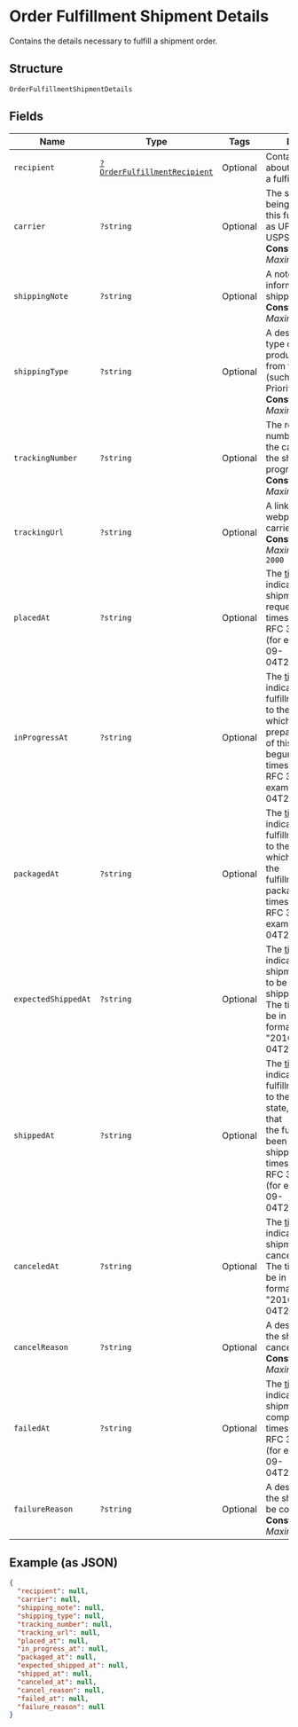 
# Order Fulfillment Shipment Details

Contains the details necessary to fulfill a shipment order.

## Structure

`OrderFulfillmentShipmentDetails`

## Fields

| Name | Type | Tags | Description | Getter | Setter |
|  --- | --- | --- | --- | --- | --- |
| `recipient` | [`?OrderFulfillmentRecipient`](../../doc/models/order-fulfillment-recipient.md) | Optional | Contains information about the recipient of a fulfillment. | getRecipient(): ?OrderFulfillmentRecipient | setRecipient(?OrderFulfillmentRecipient recipient): void |
| `carrier` | `?string` | Optional | The shipping carrier being used to ship this fulfillment (such as UPS, FedEx, or USPS).<br>**Constraints**: *Maximum Length*: `50` | getCarrier(): ?string | setCarrier(?string carrier): void |
| `shippingNote` | `?string` | Optional | A note with additional information for the shipping carrier.<br>**Constraints**: *Maximum Length*: `500` | getShippingNote(): ?string | setShippingNote(?string shippingNote): void |
| `shippingType` | `?string` | Optional | A description of the type of shipping product purchased from the carrier<br>(such as First Class, Priority, or Express).<br>**Constraints**: *Maximum Length*: `50` | getShippingType(): ?string | setShippingType(?string shippingType): void |
| `trackingNumber` | `?string` | Optional | The reference number provided by the carrier to track the shipment's progress.<br>**Constraints**: *Maximum Length*: `100` | getTrackingNumber(): ?string | setTrackingNumber(?string trackingNumber): void |
| `trackingUrl` | `?string` | Optional | A link to the tracking webpage on the carrier's website.<br>**Constraints**: *Maximum Length*: `2000` | getTrackingUrl(): ?string | setTrackingUrl(?string trackingUrl): void |
| `placedAt` | `?string` | Optional | The [timestamp](https://developer.squareup.com/docs/build-basics/working-with-dates)<br>indicating when the shipment was requested. The timestamp must be in RFC 3339 format<br>(for example, "2016-09-04T23:59:33.123Z"). | getPlacedAt(): ?string | setPlacedAt(?string placedAt): void |
| `inProgressAt` | `?string` | Optional | The [timestamp](https://developer.squareup.com/docs/build-basics/working-with-dates)<br>indicating when this fulfillment was moved to the `RESERVED` state, which  indicates that preparation<br>of this shipment has begun. The timestamp must be in RFC 3339 format (for example, "2016-09-04T23:59:33.123Z"). | getInProgressAt(): ?string | setInProgressAt(?string inProgressAt): void |
| `packagedAt` | `?string` | Optional | The [timestamp](https://developer.squareup.com/docs/build-basics/working-with-dates)<br>indicating when this fulfillment was moved to the `PREPARED` state, which indicates that the<br>fulfillment is packaged. The timestamp must be in RFC 3339 format (for example, "2016-09-04T23:59:33.123Z"). | getPackagedAt(): ?string | setPackagedAt(?string packagedAt): void |
| `expectedShippedAt` | `?string` | Optional | The [timestamp](https://developer.squareup.com/docs/build-basics/working-with-dates)<br>indicating when the shipment is expected to be delivered to the shipping carrier.<br>The timestamp must be in RFC 3339 format (for example, "2016-09-04T23:59:33.123Z"). | getExpectedShippedAt(): ?string | setExpectedShippedAt(?string expectedShippedAt): void |
| `shippedAt` | `?string` | Optional | The [timestamp](https://developer.squareup.com/docs/build-basics/working-with-dates)<br>indicating when this fulfillment was moved to the `COMPLETED` state, which indicates that<br>the fulfillment has been given to the shipping carrier. The timestamp must be in RFC 3339 format<br>(for example, "2016-09-04T23:59:33.123Z"). | getShippedAt(): ?string | setShippedAt(?string shippedAt): void |
| `canceledAt` | `?string` | Optional | The [timestamp](https://developer.squareup.com/docs/build-basics/working-with-dates)<br>indicating the shipment was canceled.<br>The timestamp must be in RFC 3339 format (for example, "2016-09-04T23:59:33.123Z"). | getCanceledAt(): ?string | setCanceledAt(?string canceledAt): void |
| `cancelReason` | `?string` | Optional | A description of why the shipment was canceled.<br>**Constraints**: *Maximum Length*: `100` | getCancelReason(): ?string | setCancelReason(?string cancelReason): void |
| `failedAt` | `?string` | Optional | The [timestamp](https://developer.squareup.com/docs/build-basics/working-with-dates)<br>indicating when the shipment failed to be completed. The timestamp must be in RFC 3339 format<br>(for example, "2016-09-04T23:59:33.123Z"). | getFailedAt(): ?string | setFailedAt(?string failedAt): void |
| `failureReason` | `?string` | Optional | A description of why the shipment failed to be completed.<br>**Constraints**: *Maximum Length*: `100` | getFailureReason(): ?string | setFailureReason(?string failureReason): void |

## Example (as JSON)

```json
{
  "recipient": null,
  "carrier": null,
  "shipping_note": null,
  "shipping_type": null,
  "tracking_number": null,
  "tracking_url": null,
  "placed_at": null,
  "in_progress_at": null,
  "packaged_at": null,
  "expected_shipped_at": null,
  "shipped_at": null,
  "canceled_at": null,
  "cancel_reason": null,
  "failed_at": null,
  "failure_reason": null
}
```

